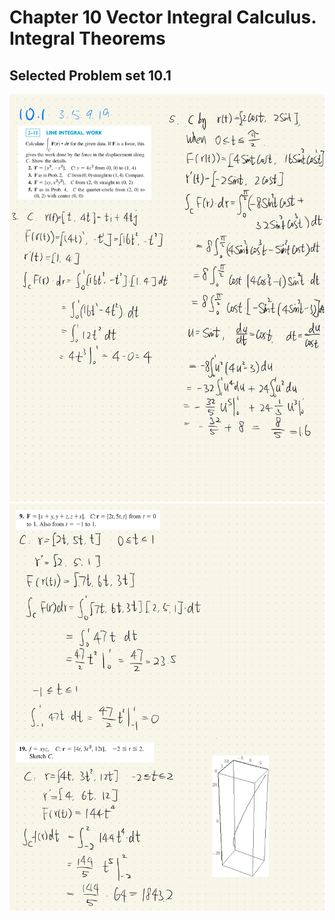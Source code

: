 # Chapter 10 Vector Integral Calculus. Integral Theorems

## Selected Problem set 10.1
<img src="Img/Calculus 3-10-75.jpg" alt="drawing" style="width:700px;"/>
<img src="Img/Calculus 3-10-76.jpg" alt="drawing" style="width:700px;"/>
